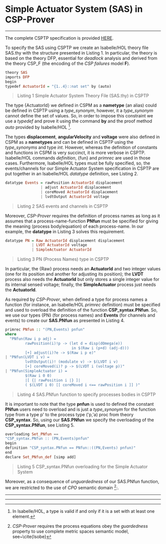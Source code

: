 # Simple Actuator System (SAS) in CSP-Prover

---

The complete CSPTP specification is provided [HERE](sas.thy).

To specify the SAS using CSPTP we create an Isabelle/HOL theory file SAS.thy with the structure presented in Listing 1. In particular, the theory is based on the theory DFP, essential for *deadlock* analysis and derived from the theory CSP_F (the encoding of the *CSP* *failures* model **F**).

  ```haskell
theory SAS
imports DFP
begin
typedef ActuatorId = "{1..4}::nat set" by (auto)
  ```
  > Listing 1 Simple Actuator System Theory File (SAS.thy) in CSPTP

The type {ActuatorId} we defined in CSPM as a **nametype** (an alias) could be defined in CSPTP using a *type_synonym*, however, it a *type_synonym* cannot define the set of values. So, in order to impose this constraint we use a *typedef* and prove it using the command **by** and the proof method *auto* provided by Isabelle/HOL [^1].

The types **displacement**, **angularVelocity** and **voltage** were also defined in CSPM as a **nametypes** and can be defined in CSPTP using the *type_synonyms* and type *int*. However, whereas the definition of constants and functions in CSPM is very succinct, it is more verbose in CSPTP. Isabelle/HOL commands *definition*, {fun} and *primrec* are used in those cases. Furthermore, Isabelle/HOL types must be fully specified, so, the events/channels for our Simple Actuator System specification in CSPTP are put together in an Isabelle/HOL *datatype* definition, see Listing 2.

  ```haskell
datatype Events = rawPosition ActuatorId displacement
                  | adjust ActuatorId displacement
                  | coreMoved ActuatorId displacement
                  | lvdtOutput ActuatorId voltage
  ```
  > Listing 2 SAS events and channels in CSPTP

Moreover, *CSP-Prover* requires the definition of process names as long as it assumes that a process-name-function **PNfun** must be specified for giving the meaning (process body/equation) of each process-name. In our example, the **datatype** in Listing 3 solves this requirement.

  ```haskell
datatype PN = Raw ActuatorId displacement displacement
              | LVDT ActuatorId voltage
              | SimpleActuator ActuatorId
  ```
  > Listing 3 PN (Process Names) type in CSPTP

In particular, the {Raw} process needs an **ActuatorId** and two integer values (one for its position and another for adjusting its position); the **LVDT** process also needs the **ActuatorId** but only stores a single integer value for its internal sensed voltage; finally, the **SimpleActuator** process just needs the **ActuatorId**.

As required by *CSP-Prover*, when defined a type for process names a function (for instance, an Isabelle/HOL *primrec* definition) must be specified and used to overload the definition of the function **CSP_syntax.PNfun**. So, we use our types {PN} (for process names) and **Events** (for channels and events) to create our **SAS.PNfun** as presented in Listing 4.

  ```haskell
primrec PNfun :: "(PN,Events) pnfun"
where
    "PNfun(Raw i p adj) =
           rawPosition(i)!p -> (let d = disp(dOmega(e))
                                in $(Raw i (p+d) (adj-d)))
           [+] adjust(i)?e -> $(Raw i p e)"
  | "PNfun(LVDT i v) =
           lvdtOutput(i)! (modulate v) -> $(LVDT i v)
           [+] coreMoved(i)? p -> $(LVDT i (voltage p))"
  | "PNfun(SimpleActuator i) =
           $(Raw i 0 0)
           |[ {| rawPosition i |} ]|
           ( $(LVDT i 0) [[ coreMoved i <== rawPosition i ]] )"
  ```
  > Listing 4 SAS.PNfun function to specify processes bodies in CSPTP

It is important to note that the type **pnfun** is used to defined the constant **PNfun** users need to overload and is just a *type_synonym* for the function type from a type p' to the process type ('p,'a) proc from theory **CSP_syntax**. So, using our **SAS.PNfun** we specify the overloading of the **CSP_syntax.PNfun**, see Listing 5.

  ```haskell
overloading Set_PNfun == 
  "CSP_syntax.PNfun :: (PN,Events)pnfun"
begin
  definition "CSP_syntax.PNfun == PNfun::((PN,Events) pnfun)"
end
declare Set_PNfun_def [simp add]
  ```
  > Listing 5 CSP_syntax.PNfun overloading for the Simple Actuator System

Moreover, as a consequence of *unguardedness* of our SAS.PNfun function, we are restricted to the use of *CPO* semantic domain [^2]:.

---

[^1]: In Isabelle/HOL, a type is valid if and only if it is a set with at least one element.

[^2]: *CSP-Prover* requires the process equations obey the *guardedness* property to use complete metric spaces semantic model, see~\cite{Isobe}

---
